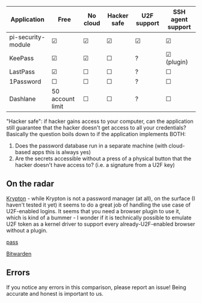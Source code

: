 
| Application        | Free            | No cloud | Hacker safe | U2F support | SSH agent support |
|--------------------|-----------------|----------|-------------|-------------|-------------------|
| pi-security-module | ☑              | ☑      | ☑         | ☑         | ☑               |
| KeePass            | ☑              | ☑      | ☐          | ?           | ☑ (plugin)      |
| LastPass           | ☑              | ☐       | ☐          | ?           | ☐                |
| 1Password          | ☐               | ☐       | ☐          | ?           | ☐               |
| Dashlane           | 50 account limit | ☐       | ☐          | ?           | ☐                |

"Hacker safe": if hacker gains access to your computer, can the application still guarantee
that the hacker doesn't get access to all your credentials? Basically the question boils
down to if the application implements BOTH:

1. Does the password database run in a separate machine (with cloud-based apps this is always yes)
2. Are the secrets accessible without a press of a physical button that the hacker doesn't 
   have access to? (i.e. a signature from a U2F key)


On the radar
------------

[Krypton](https://krypt.co/) - while Krypton is not a password manager (at all), on the
surface (I haven't tested it yet) it seems to do a great job of handling the use case of
U2F-enabled logins. It seems that you need a browser plugin to use it, which is kind of a
bummer - I wonder if it is technically possible to emulate U2F token as a kernel driver to
support every already-U2F-enabled browser without a plugin.

[pass](https://www.passwordstore.org/)

[Bitwarden](https://github.com/bitwarden/core)


Errors
------

If you notice any errors in this comparison, please report an issue! Being accurate and
honest is important to us.
